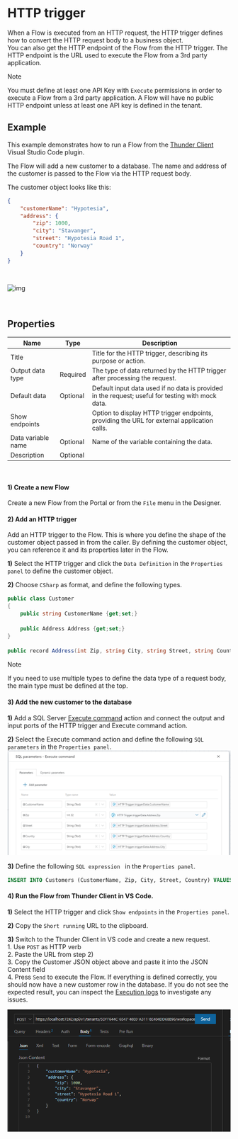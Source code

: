 # HTTP trigger

When a Flow is executed from an HTTP request, the HTTP trigger defines how to convert the HTTP request body to a business object.  
You can also get the HTTP endpoint of the Flow from the HTTP trigger. The HTTP endpoint is the URL used to execute the Flow from a 3rd party application.

> [!Note]
> You must define at least one API Key with `Execute` permissions in order to execute a Flow from a 3rd party application. A Flow will have no public HTTP endpoint unless at least one API key is defined in the tenant.

## Example

This example demonstrates how to run a Flow from the [Thunder Client](https://marketplace.visualstudio.com/items?itemName=rangav.vscode-thunder-client) Visual Studio Code plugin.  

The Flow will add a new customer to a database. The name and address of the customer is passed to the Flow via the HTTP request body.

The customer object looks like this:
```json
{
    "customerName": "Hypotesia",
    "address": {
        "zip": 1000,
        "city": "Stavanger",
        "street": "Hypotesia Road 1",
        "country": "Norway"
    }
}
```
<br/>

![img](https://profitbasedocs.blob.core.windows.net/flowimages/http-trigger.png)

<br/>

## Properties

| Name                 | Type     | Description                         |
|----------------------|----------|-------------------------------------|
| Title                |          | Title for the HTTP trigger, describing its purpose or action. |
| Output data type           | Required |The type of data returned by the HTTP trigger after processing the request. |
| Default data | Optional | Default input data used if no data is provided in the request; useful for testing with mock data. |
| Show endpoints |  | Option to display HTTP trigger endpoints, providing the URL for external application calls.|
| Data variable name          | Optional | Name of the variable containing the data. |
| Description          | Optional |                                     |

<br/>

#### 1) Create a new Flow

Create a new Flow from the Portal or from the `File` menu in the Designer.

#### 2) Add an HTTP trigger

Add an HTTP trigger to the Flow. This is where you define the shape of the customer object passed in from the caller. By defining the customer object, you can reference it and its properties later in the Flow.  

**1)** Select the HTTP trigger and click the `Data Definition` in the `Properties panel` to define the customer object.  

**2)** Choose `CSharp` as format, and define the following types.  

```csharp
public class Customer
{
    public string CustomerName {get;set;}

    public Address Address {get;set;}
}

public record Address(int Zip, string City, string Street, string Country);
```
> [!NOTE]
> If you need to use multiple types to define the data type of a request body, the main type must be defined at the top.


#### 3) Add the new customer to the database

**1)** Add a SQL Server [Execute command](../actions/sql-server/execute-command.md) action and connect the output and input ports of the HTTP trigger and Execute command action.  

**2)** Select the Execute command action and define the following `SQL parameters` in the `Properties panel`.
![img](../../../images/http-trigger-example-sql-parameters.png)

**3)** Define the following `SQL expression ` in the `Properties panel`.
```sql
INSERT INTO Customers (CustomerName, Zip, City, Street, Country) VALUES(@CustomerName, @Zip, @City, @Street, @Country)
```

#### 4) Run the Flow from Thunder Client in VS Code.

**1)** Select the HTTP trigger and click `Show endpoints` in the `Properties panel`.  

**2)** Copy the `Short running` URL to the clipboard.  

**3)** Switch to the Thunder Client in VS code and create a new request.  
       1. Use `POST` as HTTP verb  
       2. Paste the URL from step 2)  
       3. Copy the Customer JSON object above and paste it into the JSON Content field  
       4. Press `Send` to execute the Flow. If everything is defined correctly, you should now have a new customer row in the database. If you do not see the expected result, you can inspect the [Execution logs](../flows/execution-logs.md) to investigate any issues.
       
![img](../../../images/http-trigger-example-thunder-client.PNG)